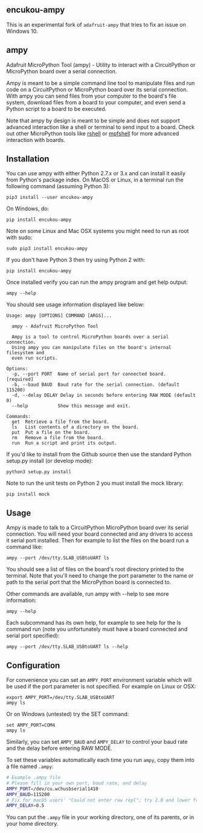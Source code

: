 ## encukou-ampy

This is an experimental fork of `adafruit-ampy` that tries to fix an issue on
Windows 10.

## ampy

Adafruit MicroPython Tool (ampy) - Utility to interact with a CircuitPython or MicroPython board over a serial connection.

Ampy is meant to be a simple command line tool to manipulate files and run code on a CircuitPython or
MicroPython board over its serial connection.
With ampy you can send files from your computer to the
board's file system, download files from a board to your computer, and even send a Python script
to a board to be executed.

Note that ampy by design is meant to be simple and does not support advanced interaction like a shell
or terminal to send input to a board.  Check out other MicroPython tools
like [rshell](https://github.com/dhylands/rshell)
or [mpfshell](https://github.com/wendlers/mpfshell) for more advanced interaction with boards.

## Installation

You can use ampy with either Python 2.7.x or 3.x and can install it easily from
Python's package index.  On MacOS or Linux, in a terminal run the following command (assuming
Python 3):

    pip3 install --user encukou-ampy

On Windows, do:

    pip install encukou-ampy

Note on some Linux and Mac OSX systems you might need to run as root with sudo:

    sudo pip3 install encukou-ampy

If you don't have Python 3 then try using Python 2 with:

    pip install encukou-ampy

Once installed verify you can run the ampy program and get help output:

    ampy --help

You should see usage information displayed like below:

    Usage: ampy [OPTIONS] COMMAND [ARGS]...

      ampy - Adafruit MicroPython Tool

      Ampy is a tool to control MicroPython boards over a serial connection.
      Using ampy you can manipulate files on the board's internal filesystem and
      even run scripts.

    Options:
      -p, --port PORT  Name of serial port for connected board.  [required]
      -b, --baud BAUD  Baud rate for the serial connection. (default 115200)
      -d, --delay DELAY Delay in seconds before entering RAW MODE (default 0)
      --help           Show this message and exit.

    Commands:
      get  Retrieve a file from the board.
      ls   List contents of a directory on the board.
      put  Put a file on the board.
      rm   Remove a file from the board.
      run  Run a script and print its output.

If you'd like to install from the Github source then use the standard Python
setup.py install (or develop mode):

    python3 setup.py install

Note to run the unit tests on Python 2 you must install the mock library:

    pip install mock

## Usage

Ampy is made to talk to a CircuitPython MicroPython board over its serial connection.  You will
need your board connected and any drivers to access it serial port installed.
Then for example to list the files on the board run a command like:

    ampy --port /dev/tty.SLAB_USBtoUART ls

You should see a list of files on the board's root directory printed to the
terminal.  Note that you'll need to change the port parameter to the name or path
to the serial port that the MicroPython board is connected to.

Other commands are available, run ampy with --help to see more information:

    ampy --help

Each subcommand has its own help, for example to see help for the ls command  run (note you
unfortunately must have a board connected and serial port specified):

    ampy --port /dev/tty.SLAB_USBtoUART ls --help

## Configuration

For convenience you can set an `AMPY_PORT` environment variable which will be used
if the port parameter is not specified.  For example on Linux or OSX:

    export AMPY_PORT=/dev/tty.SLAB_USBtoUART
    ampy ls

Or on Windows (untested) try the SET command:

    set AMPY_PORT=COM4
    ampy ls

Similarly, you can set `AMPY_BAUD` and `AMPY_DELAY` to control your baud rate and
the delay before entering RAW MODE.

To set these variables automatically each time you run `ampy`, copy them into a
file named `.ampy`:

```sh
# Example .ampy file
# Please fill in your own port, baud rate, and delay
AMPY_PORT=/dev/cu.wchusbserial1410
AMPY_BAUD=115200
# Fix for macOS users' "Could not enter raw repl"; try 2.0 and lower from there:
AMPY_DELAY=0.5
```

You can put the `.ampy` file in your working directory, one of its parents, or in
your home directory.
